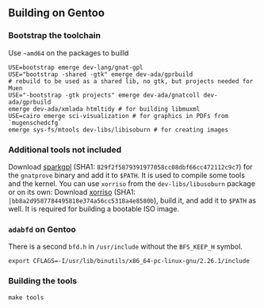 ## Building on Gentoo

### Bootstrap the toolchain
Use `~amd64` on the packages to builld

```
USE=bootstrap emerge dev-lang/gnat-gpl
USE="bootstrap -shared -gtk" emerge dev-ada/gprbuild
# rebuild to be used as a shared lib, no gtk, but projects needed for Muen
USE="-bootstrap -gtk projects" emerge dev-ada/gnatcoll dev-ada/gprbuild
emerge dev-ada/xmlada htmltidy # for building libmuxml
USE=cairo emerge sci-visualization # for graphics in PDFs from `mugenschedcfg`
emerge sys-fs/mtools dev-libs/libisoburn # for creating images
```

### Additional tools not included
Download [sparkgpl](http://mirrors.cdn.adacore.com/art/5739d613c7a447658e0b0189)
(SHA1: `829f2f5879391977058cc08dbf66cc472112c9c7`) for the `gnatprove` binary
and add it to `$PATH`. It is used to compile some tools and the kernel.
You can use `xorriso` from the `dev-libs/libusoburn` package or on its own:
Download [xorriso](https://www.gnu.org/software/xorriso/xorriso-1.4.6.tar.gz)
(SHA1: `│bb8a2d9587784495818e374a56cc5318a4e8580b`), build it, and add it to
`$PATH` as well. It is required for building a bootable ISO image.

### `adabfd` on Gentoo
There is a second `bfd.h` in `/usr/include` without the `BFS_KEEP_H` symbol.
```
export CFLAGS=-I/usr/lib/binutils/x86_64-pc-linux-gnu/2.26.1/include
```

### Building the tools
```
make tools
```
